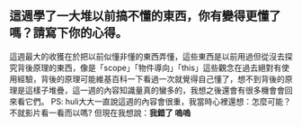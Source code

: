 ## 這週學了一大堆以前搞不懂的東西，你有變得更懂了嗎？請寫下你的心得。

這週最大的收獲在於把以前似懂非懂的東西弄懂，這些東西是以前用過但從沒去探究背後原理的東西，像是「scope」「物件導向」「this」這些觀念在過去絕對有使用經驗，背後的原理可能維基百科一下看過一次就覺得自己懂了，想不到背後的原理是這樣子堆疊，這一週的內容知識量真的蠻多的，我想之後還會有很多機會會回來看它們。 PS: huli大大一直說這週的內容會很重，我當時心裡還想：怎麼可能？不就影片看一看而以嗎? 但現在我想說：**我錯了 嗚嗚** 